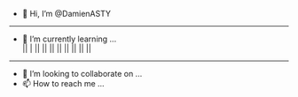 - 👋 Hi, I’m @DamienASTY
----------------------------------------------------------------------------
- 🌱 I’m currently learning ...  
                                                                            ||
                                                                            |
                                                                            ||
                                                                            ||
                                                                            ||
                                                                            ||
                                                                            ||
                                                                            ||
                                                                            ||
                                                                            ||
------------------------------------------------------------------------------                                                                            
- 💞️ I’m looking to collaborate on ...
- 📫 How to reach me ... 

<!---
DamienASTY/DamienASTY is a ✨ special ✨ repository because its `README.md` (this file) appears on your GitHub profile.
You can click the Preview link to take a look at your changes.
--->
